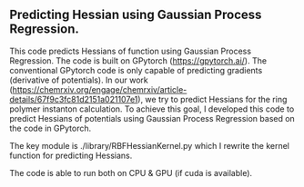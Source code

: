 ## Predicting Hessian using Gaussian Process Regression.
This code predicts Hessians of function using Gaussian Process Regression. The code is built on GPytorch (https://gpytorch.ai/). 
The conventional GPytorch code is only capable of predicting gradients (derivative of potentials). In our work (https://chemrxiv.org/engage/chemrxiv/article-details/67f9c3fc81d2151a021107e1), we try to predict Hessians for the ring polymer instanton calculation. To achieve this goal, I developed this code to predict Hessians of potentials using Gaussian Process Regression based on the code in GPytorch.

The key module is ./library/RBFHessianKernel.py which I rewrite the kernel function for predicting Hessians.

The code is able to run both on CPU & GPU (if cuda is available).
